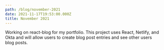 ```yaml
---
path: /blog/november-2021
date: 2021-11-17T19:53:00.000Z
title: November 2021
---
```

Working on react-blog for my portfolio. This project uses React, Netlify, and Okta and will allow users to create blog post entries and see other users blog posts.